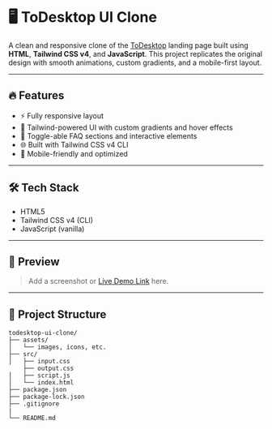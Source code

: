 # 🖥️ ToDesktop UI Clone

A clean and responsive clone of the [ToDesktop](https://www.todesktop.com/) landing page built using **HTML**, **Tailwind CSS v4**, and **JavaScript**. This project replicates the original design with smooth animations, custom gradients, and a mobile-first layout.

---

## 🔥 Features

- ⚡ Fully responsive layout
- 🎨 Tailwind-powered UI with custom gradients and hover effects
- 🧩 Toggle-able FAQ sections and interactive elements
- 🌐 Built with Tailwind CSS v4 CLI
- 📱 Mobile-friendly and optimized

---

## 🛠️ Tech Stack

- HTML5
- Tailwind CSS v4 (CLI)
- JavaScript (vanilla)

---

## 📸 Preview

> Add a screenshot or [Live Demo Link](./assets/Downloads/screenshots/sample-3.png) here.

---

## 📂 Project Structure
```
todesktop-ui-clone/
├── assets/
│   └── images, icons, etc.
├── src/
│   ├── input.css
    ├── output.css
│   ├── script.js
│   └── index.html
├── package.json
├── package-lock.json
├── .gitignore
|
└── README.md

```
